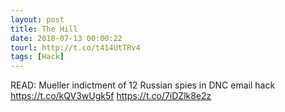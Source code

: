 ```yaml
---
layout: post
title: The Hill
date: 2018-07-13 00:00:22
tourl: http://t.co/t414UtTRv4
tags: [Hack]
---
```

READ: Mueller indictment of 12 Russian spies in DNC email hack https://t.co/kQV3wUgk5f https://t.co/7iDZlk8e2z